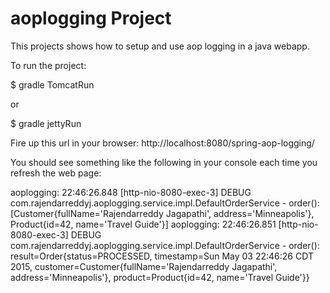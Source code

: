 aoplogging Project
=================
This projects shows how to setup and use aop logging in a java webapp.

To run the project:

$ gradle TomcatRun

or

$ gradle jettyRun

Fire up this url in your browser: http://localhost:8080/spring-aop-logging/

You should see something like the following in your console each time you refresh the web page:

aoplogging: 22:46:26.848 [http-nio-8080-exec-3] DEBUG com.rajendarreddyj.aoplogging.service.impl.DefaultOrderService - order(): [Customer{fullName='Rajendarreddy Jagapathi', address='Minneapolis'}, Product{id=42, name='Travel Guide'}]
aoplogging: 22:46:26.851 [http-nio-8080-exec-3] DEBUG com.rajendarreddyj.aoplogging.service.impl.DefaultOrderService - order(): result=Order{status=PROCESSED, timestamp=Sun May 03 22:46:26 CDT 2015, customer=Customer{fullName='Rajendarreddy Jagapathi', address='Minneapolis'}, product=Product{id=42, name='Travel Guide'}}

